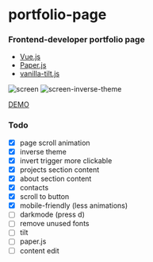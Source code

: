 # portfolio-page
### Frontend-developer portfolio page

* [Vue.js](https://vuejs.org/)
* [Paper.js](http://paperjs.org/)
* [vanilla-tilt.js](https://github.com/micku7zu/vanilla-tilt.js/)


![screen](https://image.ibb.co/cs8DDR/portfolio_page_1.jpg)
![screen-inverse-theme](https://image.ibb.co/nLOftR/portfolio_page_2.jpg)

[DEMO](http://nextgtrgod.info/)


### Todo
- [x] page scroll animation
- [x] inverse theme
- [x] invert trigger more clickable
- [x] projects section content
- [x] about section content
- [x] contacts
- [x] scroll to button
- [x] mobile-friendly (less animations)
- [ ] darkmode (press d)
- [ ] remove unused fonts
- [ ] tilt
- [ ] paper.js
- [ ] content edit